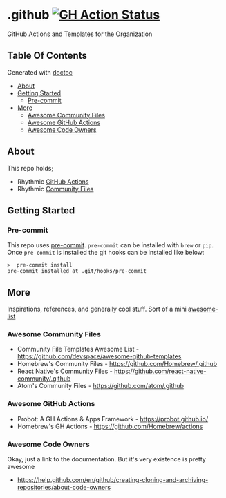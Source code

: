 # .github [![GH Action Status](https://github.com/rhythmictech/.github/workflows/pre-commit-check/badge.svg)](https://github.com/rhythmictech/.github/actions)
GitHub Actions and Templates for the Organization

## Table Of Contents
Generated with [doctoc](https://github.com/thlorenz/doctoc)
<!-- START doctoc generated TOC please keep comment here to allow auto update -->
<!-- DON'T EDIT THIS SECTION, INSTEAD RE-RUN doctoc TO UPDATE -->

- [About](#about)
- [Getting Started](#getting-started)
  - [Pre-commit](#pre-commit)
- [More](#more)
  - [Awesome Community Files](#awesome-community-files)
  - [Awesome GitHub Actions](#awesome-github-actions)
  - [Awesome Code Owners](#awesome-code-owners)

<!-- END doctoc generated TOC please keep comment here to allow auto update -->

## About
This repo holds;
- Rhythmic [GitHub Actions](https://help.github.com/en/actions/building-actions/about-actions)
- Rhythmic [Community Files](https://help.github.com/en/github/building-a-strong-community/creating-a-default-community-health-file)

## Getting Started

### Pre-commit
This repo uses [pre-commit](https://pre-commit.com/).
`pre-commit` can be installed with `brew` or `pip`.
Once `pre-commit` is installed the git hooks can be installed like below:
```
>  pre-commit install
pre-commit installed at .git/hooks/pre-commit
```

## More
Inspirations, references, and generally cool stuff.
Sort of a mini [awesome-list](https://github.com/topics/awesome-list)

### Awesome Community Files
- Community File Templates Awesome List - https://github.com/devspace/awesome-github-templates
- Homebrew's Community Files - https://github.com/Homebrew/.github
- React Native's Community Files - https://github.com/react-native-community/.github
- Atom's Community Files - https://github.com/atom/.github

### Awesome GitHub Actions
- Probot: A GH Actions & Apps Framework - https://probot.github.io/
- Homebrew's GH Actions - https://github.com/Homebrew/actions

### Awesome Code Owners
Okay, just a link to the documentation. But it's very existence is pretty awesome
- https://help.github.com/en/github/creating-cloning-and-archiving-repositories/about-code-owners
